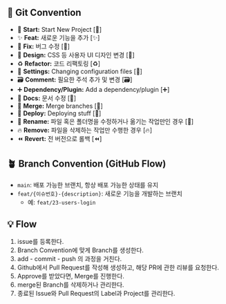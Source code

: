 ## 🎯 Git Convention

- 🎉 **Start:** Start New Project [:tada:]
- ✨ **Feat:** 새로운 기능을 추가 [:sparkles:]
- 🐛 **Fix:** 버그 수정 [:bug:]
- 🎨 **Design:** CSS 등 사용자 UI 디자인 변경 [:art:]
- ♻️ **Refactor:** 코드 리팩토링 [:recycle:]
- 🔧 **Settings:** Changing configuration files [:wrench:]
- 🗃️ **Comment:** 필요한 주석 추가 및 변경 [:card_file_box:]
- ➕ **Dependency/Plugin:** Add a dependency/plugin [:heavy_plus_sign:]
- 📝 **Docs:** 문서 수정 [:memo:]
- 🔀 **Merge:** Merge branches [:twisted_rightwards_arrows:]
- 🚀 **Deploy:** Deploying stuff [:rocket:]
- 🚚 **Rename:** 파일 혹은 폴더명을 수정하거나 옮기는 작업만인 경우 [:truck:]
- 🔥 **Remove:** 파일을 삭제하는 작업만 수행한 경우 [:fire:]
- ⏪️ **Revert:** 전 버전으로 롤백 [:rewind:]

## 🪴 Branch Convention (GitHub Flow)

- `main`: 배포 가능한 브랜치, 항상 배포 가능한 상태를 유지
- `feat/{이슈번호}-{description}`: 새로운 기능을 개발하는 브랜치
    - 예: `feat/23-users-login`

## 💡 Flow

1. issue를 등록한다.
2. Branch Convention에 맞게 Branch를 생성한다.
3. add - commit - push 의 과정을 거친다.
4. Github에서 Pull Request를 작성해 생성하고, 해당 PR에 관한 리뷰를 요청한다.
5. Approve를 받았다면, Merge를 진행한다.
6. merge된 Branch를 삭제하거나 관리한다.
7. 종료된 Issue와 Pull Request의 Label과 Project를 관리한다.

